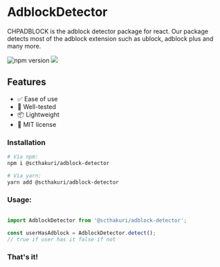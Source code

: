 # AdblockDetector

CHPADBLOCK is the adblock detector package for react. Our package detects most of the adblock extension such as ublock, adblock plus and many more.

![npm version](https://img.shields.io/npm/v/@scthakuri/adblock-detector.svg)
[![](https://data.jsdelivr.com/v1/package/npm/@scthakuri/adblock-detector/badge)](https://www.jsdelivr.com/package/npm/@scthakuri/adblock-detector)

## Features

- ✅ Ease of use
- 🔧 Well-tested
- 📦 Lightweight
- 📝 MIT license 

### Installation

```bash
# Via npm:
npm i @scthakuri/adblock-detector

# Via yarn:
yarn add @scthakuri/adblock-detector
```

### Usage:
```javascript

import AdblockDetector from '@scthakuri/adblock-detector';

const userHasAdblock = AdblockDetector.detect();  
// true if user has it false if not

```
### That's it!